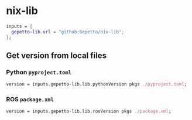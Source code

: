 # nix-lib

```nix
inputs = {
  gepetto-lib.url = "github:Gepetto/nix-lib";
};
```

## Get version from local files

### Python `pyproject.toml`

```nix
version = inputs.gepetto-lib.lib.pythonVersion pkgs ./pyproject.toml;
```
### ROS `package.xml`

```nix
version = inputs.gepetto-lib.lib.rosVersion pkgs ./package.xml;
```
